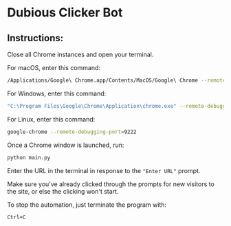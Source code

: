 # Dubious Clicker Bot

## Instructions:

Close all Chrome instances and open your terminal.  

For macOS, enter this command:  
```sh
/Applications/Google\ Chrome.app/Contents/MacOS/Google\ Chrome --remote-debugging-port=9222
```

For Windows, enter this command:  
```sh
"C:\Program Files\Google\Chrome\Application\chrome.exe" --remote-debugging-port=9222
```

For Linux, enter this command:  
```sh
google-chrome --remote-debugging-port=9222
```

Once a Chrome window is launched, run:  
```sh
python main.py
```

Enter the URL in the terminal in response to the `"Enter URL"` prompt.  

Make sure you've already clicked through the prompts for new visitors to the site, or else the clicking won't start.  

To stop the automation, just terminate the program with:  
```sh
Ctrl+C
```

